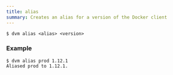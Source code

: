 ```yaml
---
title: alias
summary: Creates an alias for a version of the Docker client
---
```


```
$ dvm alias <alias> <version>
```

### Example
```
$ dvm alias prod 1.12.1
Aliased prod to 1.12.1.
```
